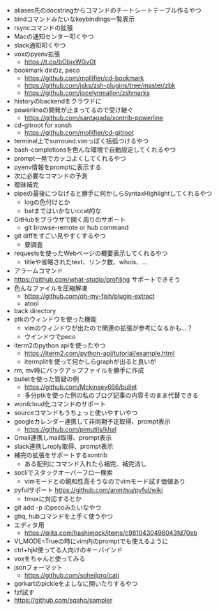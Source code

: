 - aliases先のdocstringからコマンドのチートシートテーブル作るやつ
- bindコマンドみたいなkeybindings一覧表示
- rsyncコマンドの拡張
- Macの通知センター叩くやつ
- slack通知叩くやつ
- voxのpyenv拡張
    - https://t.co/bObjxWGvGt
- bookmark dirのz, peco
    - https://github.com/mollifier/cd-bookmark
    - https://github.com/jsks/zsh-plugins/tree/master/zbk
    - https://github.com/jocelynmallon/zshmarks
- historyのbackendをクラウドに
- powerlineの開発が止まってるので受け継ぐ
    - https://github.com/santagada/xontrib-powerline
- cd-gitroot for xonsh
    - https://github.com/mollifier/cd-gitroot
- terminal上でsurround.vimっぽく括弧つけるやつ
- bash-completionsを色んな環境で自動設定してくれるやつ
- prompt一発でカッコよくしてくれるやつ
- pyenv情報をpromptに表示する
- 次に必要なコマンドの予測
- 曖昧補完
- pipeの最後につなげると勝手に何かしらSyntaxHighlightしてくれるやつ
    - logの色付けとか
    - batまではいかないccat的な
- GitHubをブラウザで開く周りのサポート
    - git browse-remote or hub command
- git diffをすごい見やすくするやつ
	- 要調査
- requestsを使ったWebページの概要表示してくれるやつ
	- titleや省略されたtext、リンク数、whois、...
- アラームコマンド
- https://github.com/what-studio/profiling サポートできそう
- 色んなファイルを圧縮解凍
	- https://github.com/oh-my-fish/plugin-extract
    - atool
- back directory
- ptkのウィンドウを使った機能
    - vimのウィンドウが出たので関連の拡張が参考になるかも…？
    - ウインドウでpeco
- iterm2のpython apiを使ったやつ
    - https://iterm2.com/python-api/tutorial/example.html
    - itermplitを使って何かしらgraphが出ると良いが
- rm, mv時にバックアップファイルを勝手に作成
- bulletを使った質疑の例
	- https://github.com/Mckinsey666/bullet
	- 多分ptkを使った例の私のブログ記事の内容そのまま代替できる
- wordcloud化コマンドのサポート
- sourceコマンドもうちょっと使いやすいやつ
- googleカレンダー連携して非同期予定取得、prompt表示
    - https://github.com/pimutils/khal
- Gmail連携しmail取得、prompt表示
- slack連携しreply取得、prompt表示
- 補完の拡張をサポートするxontrib
    - ある配列にコマンド入れたら補完、補完消し
- socliでスタックオーバーフロー検索
    - vimモードとの親和性高そうなのでvimモード試す価値あり
- pyfulサポート https://github.com/anmitsu/pyful/wiki
    - tmuxに対応するとか
- git add -p のpecoみたいなやつ
- ghq, hubコマンドを上手く使うやつ
- エディタ用
    - https://qiita.com/hashimock/items/c9810430498043fd70eb
- VI_MODE=Trueの時にvim内のpromptでも使えるように
- ctrl+hjkl使ってる人向けのキーバインド
- voxをちゃんと使ってみる
- jsonフォーマット
    - https://github.com/soheilpro/catj
- gorkartのpickleをよしなに開いたりするやつ
- fzf試す
- https://github.com/sqshq/sampler
